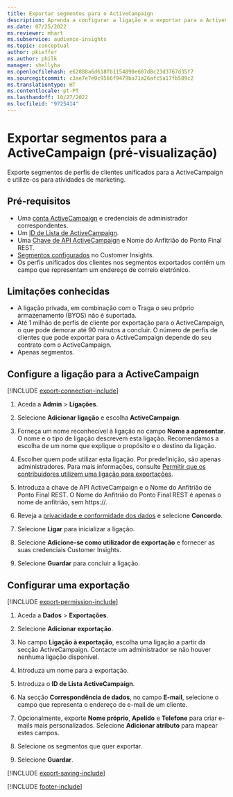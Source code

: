 ```yaml
---
title: Exportar segmentos para o ActiveCampaign
description: Aprenda a configurar a ligação e a exportar para a ActiveCampaign.
ms.date: 07/25/2022
ms.reviewer: mhart
ms.subservice: audience-insights
ms.topic: conceptual
author: pkieffer
ms.author: philk
manager: shellyha
ms.openlocfilehash: e62888a6d618fb1154890e607d8c23d3767d35f7
ms.sourcegitcommit: c3ae7e7e0c9566f9479ba71a26afc5a17fb589c2
ms.translationtype: HT
ms.contentlocale: pt-PT
ms.lasthandoff: 10/27/2022
ms.locfileid: "9725414"
---
```

# <a name="export-segments-to-activecampaign-preview"></a>Exportar segmentos para a ActiveCampaign (pré-visualização)

Exporte segmentos de perfis de clientes unificados para a ActiveCampaign e utilize-os para atividades de marketing.

## <a name="prerequisites"></a>Pré-requisitos

- Uma [conta ActiveCampaign](https://www.activecampaign.com/) e credenciais de administrador correspondentes.
- Um [ID de Lista de ActiveCampaign](https://help.activecampaign.com/hc/articles/360000030559-How-to-create-a-list-in-ActiveCampaign).
- Uma [Chave de API ActiveCampaign](https://help.activecampaign.com/hc/articles/207317590-Getting-started-with-the-API#how-to-obtain-your-activecampaign-api-url-and-key) e Nome do Anfitrião do Ponto Final REST.
- [Segmentos configurados](segments.md) no Customer Insights.
- Os perfis unificados dos clientes nos segmentos exportados contêm um campo que representam um endereço de correio eletrónico.

## <a name="known-limitations"></a>Limitações conhecidas

- A ligação privada, em combinação com o Traga o seu próprio armazenamento (BYOS) não é suportada.
- Até 1 milhão de perfis de cliente por exportação para o ActiveCampaign, o que pode demorar até 90 minutos a concluir. O número de perfis de clientes que pode exportar para o ActiveCampaign depende do seu contrato com o ActiveCampaign.
- Apenas segmentos.

## <a name="set-up-connection-to-activecampaign"></a>Configure a ligação para a ActiveCampaign

[!INCLUDE [export-connection-include](includes/export-connection-admn.md)]

1. Aceda a **Admin** > **Ligações**.

1. Selecione **Adicionar ligação** e escolha **ActiveCampaign**.

1. Forneça um nome reconhecível à ligação no campo **Nome a apresentar**. O nome e o tipo de ligação descrevem esta ligação. Recomendamos a escolha de um nome que explique o propósito e o destino da ligação.

1. Escolher quem pode utilizar esta ligação. Por predefinição, são apenas administradores. Para mais informações, consulte [Permitir que os contribuidores utilizem uma ligação para exportações](connections.md#allow-contributors-to-use-a-connection-for-exports).

1. Introduza a chave de API ActiveCampaign e o Nome do Anfitrião de Ponto Final REST. O Nome do Anfitrião do Ponto Final REST é apenas o nome de anfitrião, sem https://.

1. Reveja a [privacidade e conformidade dos dados](connections.md#data-privacy-and-compliance) e selecione **Concordo**.

1. Selecione **Ligar** para inicializar a ligação.

1. Selecione **Adicione-se como utilizador de exportação** e fornecer as suas credenciais Customer Insights.

1. Selecione **Guardar** para concluir a ligação.

## <a name="configure-an-export"></a>Configurar uma exportação

[!INCLUDE [export-permission-include](includes/export-permission.md)]

1. Aceda a **Dados** > **Exportações**.

1. Selecione **Adicionar exportação**.

1. No campo **Ligação à exportação**, escolha uma ligação a partir da secção ActiveCampaign. Contacte um administrador se não houver nenhuma ligação disponível.

1. Introduza um nome para a exportação.

1. Introduza o **ID de Lista ActiveCampaign**.

1. Na secção **Correspondência de dados**, no campo **E-mail**, selecione o campo que representa o endereço de e-mail de um cliente.

1. Opcionalmente, exporte **Nome próprio**, **Apelido** e **Telefone** para criar e-mails mais personalizados. Selecione **Adicionar atributo** para mapear estes campos.

1. Selecione os segmentos que quer exportar.

1. Selecione **Guardar**.

[!INCLUDE [export-saving-include](includes/export-saving.md)]

[!INCLUDE [footer-include](includes/footer-banner.md)]
